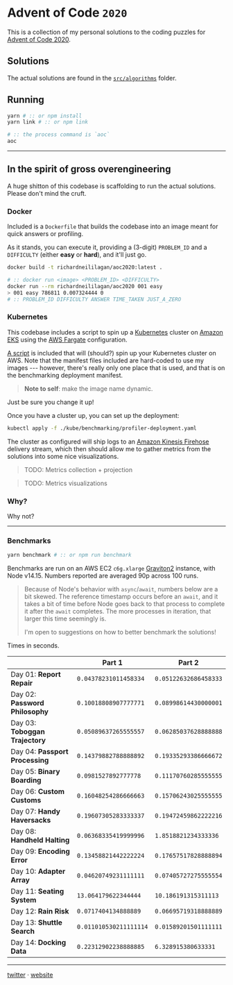 # Advent of Code `2020`

This is a collection of my personal solutions to the coding puzzles
for [Advent of Code 2020][aoc2020].

## Solutions

The actual solutions are found in the [`src/algorithms`](src/algorithms) folder.

## Running

```bash
yarn # :: or npm install
yarn link # :: or npm link

# :: the process command is `aoc`
aoc
```

---

## In the spirit of gross overengineering

A huge shitton of this codebase is scaffolding to run the actual solutions.
Please don't mind the cruft.

### Docker

Included is a `Dockerfile` that builds the codebase into an image meant for quick
answers or profiling.

As it stands, you can execute it, providing a (3-digit) `PROBLEM_ID` and a `DIFFICULTY`
(either **easy** or **hard**), and it'll just go.

```bash
docker build -t richardneililagan/aoc2020:latest .

# :: docker run <image> <PROBLEM_ID> <DIFFICULTY>
docker run --rm richardneililagan/aoc2020 001 easy
> 001 easy 786811 0.007324444 0
# :: PROBLEM_ID DIFFICULTY ANSWER TIME_TAKEN JUST_A_ZERO
```

### Kubernetes

This codebase includes a script to spin up a [Kubernetes][k8s] cluster on
[Amazon EKS][eks] using the [AWS Fargate][fargate] configuration.

[A script][eksscript] is included that will (should?) spin up your Kubernetes cluster
on AWS. Note that the manifest files included are hard-coded to use my images ---
however, there's really only one place that is used, and that is on the
benchmarking deployment manifest.

> **Note to self**: make the image name dynamic.

Just be sure you change it up!

Once you have a cluster up, you can set up the deployment:

```bash
kubectl apply -f ./kube/benchmarking/profiler-deployment.yaml
```

The cluster as configured will ship logs to an [Amazon Kinesis Firehose][firehose]
delivery stream, which then should allow me to gather metrics from the solutions
into some nice visualizations.

> TODO: Metrics collection + projection

> TODO: Metrics visualizations

### Why?

Why not?

---

### Benchmarks

```bash
yarn benchmark # :: or npm run benchmark
```

Benchmarks are run on an AWS EC2 `c6g.xlarge` [Graviton2][graviton] instance, with Node v14.15.
Numbers reported are averaged 90p across 100 runs.

> Because of Node's behavior with `async`/`await`, numbers below are a bit skewed.
> The reference timestamp occurs before an `await`, and it takes a bit of time before
> Node goes back to that process to complete it after the `await` completes.
> The more processes in iteration, that larger this time seemingly is.
>
> I'm open to suggestions on how to better benchmark the solutions!

Times in seconds.

|                                 | Part 1                 | Part 2                |
| ------------------------------- | ---------------------- | --------------------- |
| Day 01: **Report Repair**       | `0.04378231011458334`  | `0.05122632686458333` |
| Day 02: **Password Philosophy** | `0.10018808907777771`  | `0.08998614430000001` |
| Day 03: **Toboggan Trajectory** | `0.05089637265555557`  | `0.06285037628888888` |
| Day 04: **Passport Processing** | `0.14379882788888892`  | `0.19335293386666672` |
| Day 05: **Binary Boarding**     | `0.0981527892777778`   | `0.11170760285555555` |
| Day 06: **Custom Customs**      | `0.16048254286666663`  | `0.15706243025555555` |
| Day 07: **Handy Haversacks**    | `0.19607305283333337`  | `0.19472459862222216` |
| Day 08: **Handheld Halting**    | `0.06368335419999996`  | `1.8518821234333336`  |
| Day 09: **Encoding Error**      | `0.13458821442222224`  | `0.17657517828888894` |
| Day 10: **Adapter Array**       | `0.04620749231111111`  | `0.07405727275555554` |
| Day 11: **Seating System**      | `13.064179622344444`   | `10.186191315311113`  |
| Day 12: **Rain Risk**           | `0.0717404134888889`   | `0.06695719318888889` |
| Day 13: **Shuttle Search**      | `0.011010530211111114` | `0.01589201501111111` |
| Day 14: **Docking Data**        | `0.22312902238888885`  | `6.328915380633331`   |

---

[twitter][twitter] &middot; [website][website]

[aoc2020]: https://adventofcode.com/2020
[twitter]: https://twitter.com/techlifemusic
[website]: https://richardneililagan.com
[graviton]: https://aws.amazon.com/ec2/graviton
[eksscript]: ./kube/initcluster.sh
[k8s]: https://kubernetes.io
[eks]: https://aws.amazon.com/eks
[fargate]: https://aws.amazon.com/fargate
[firehose]: https://aws.amazon.com/kinesis/data-firehose
